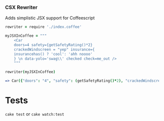 ### CSX Rewriter

Adds simplistic JSX support for Coffeescript

```coffeescript
rewriter = require './index.coffee'

myJSXInCoffee = """
	<Car 
	doors=4 safety={getSafetyRating()*2} 
	crackedWindscreen = "yep" insurance={ 
	insurancehas() ? 'cool': 'ahh noooo'
	} \n data-yolo='swag\\' checked check=me_out />
	"""

rewriter(myJSXInCoffee)

=> Car({"doors": "4", "safety": (getSafetyRating()*2), "crackedWindscreen": "yep", "insurance": ( insurancehas() ? 'cool': 'ahh noooo' ), "data-yolo": 'swag\\', "checked": true, "check": "me_out"})

```


# Tests

`cake test` or `cake watch:test`
